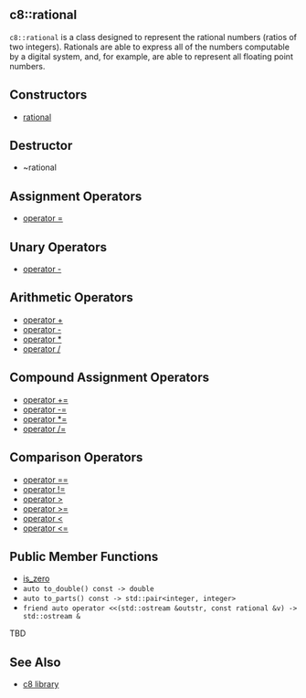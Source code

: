 ## c8::rational ##

`c8::rational` is a class designed to represent the rational numbers (ratios of two integers).  Rationals are able to express all of the numbers computable by a digital system, and, for example, are able to represent all floating point numbers.

## Constructors ##

* [rational](c8_rational_rational)

## Destructor ##

* ~rational

## Assignment Operators ##

* [operator =](c8_rational_operator_eq)

## Unary Operators ##

* [operator -](c8_rational_operator_unary_mi)

## Arithmetic Operators ##

* [operator +](c8_rational_operator_pl)
* [operator -](c8_rational_operator_mi)
* [operator *](c8_rational_operator_mu)
* [operator /](c8_rational_operator_di)

## Compound Assignment Operators ##

* [operator +=](c8_rational_operator_pleq)
* [operator -=](c8_rational_operator_mieq)
* [operator *=](c8_rational_operator_mueq)
* [operator /=](c8_rational_operator_dieq)

## Comparison Operators ##

* [operator ==](c8_rational_operator_eqeq)
* [operator !=](c8_rational_operator_exeq)
* [operator >](c8_rational_operator_gt)
* [operator >=](c8_rational_operator_gteq)
* [operator &lt;](c8_rational_operator_lt)
* [operator &lt;=](c8_rational_operator_lteq)

## Public Member Functions ##

* [is\_zero](c8_rational_is_zero)
* `auto to_double() const -> double`
* `auto to_parts() const -> std::pair<integer, integer>`
* `friend auto operator <<(std::ostream &outstr, const rational &v) -> std::ostream &`

TBD

## See Also ##

* [c8 library](c8)

